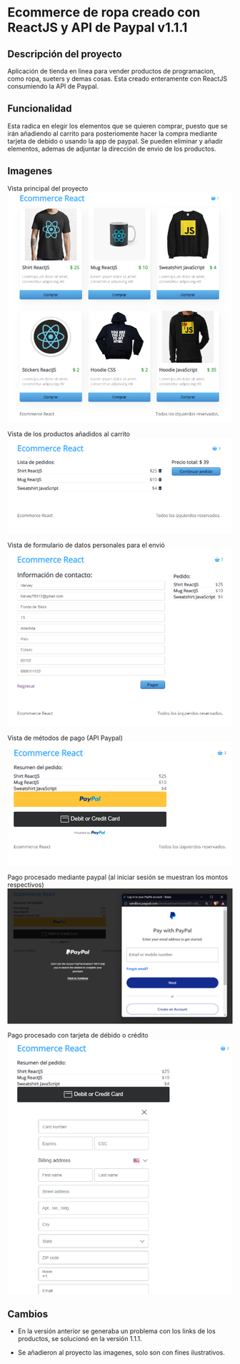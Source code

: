 #  Ecommerce de ropa creado con ReactJS y API de Paypal v1.1.1
## Descripción del proyecto

Aplicación de tienda en linea para vender productos de programacion,
como ropa, sueters y demas cosas. Esta creado enteramente con ReactJS
consumiendo la API de Paypal.

## Funcionalidad

Esta radica en elegir los elementos que se quieren comprar, puesto que se
irán añadiendo al carrito para posteriomente hacer la compra mediante
tarjeta de debido o usando la app de paypal. Se pueden eliminar y añadir elementos,
ademas de adjuntar la dirección de envio de los productos.

## Imagenes

Vista principal del proyecto
![Alt text](image.png)

Vista de los productos añadidos al carrito
![Alt text](image-1.png)

Vista de formulario de datos personales para el envió
![Alt text](image-2.png)

Vista de métodos de pago (API Paypal)
![Alt text](image-3.png)

Pago procesado mediante paypal (al iniciar sesión se muestran los montos respectivos)
![Alt text](image-4.png)

Pago procesado con tarjeta de débido o crédito
![Alt text](image-5.png)

## Cambios

- En la versión anterior se generaba un problema con los links de los productos, se
solucionó en la versión 1.1.1.

- Se añadieron al proyecto las imagenes, solo son con fines ilustrativos.